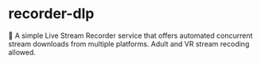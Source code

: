 # recorder-dlp
🌟 A simple Live Stream Recorder service that offers automated concurrent stream downloads from multiple platforms. Adult and VR stream recoding allowed.
